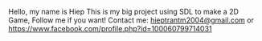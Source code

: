 Hello, my name is Hiep
This is my big project using SDL to make a 2D Game,
Follow me if you want!
Contact me: hieptrantm2004@gmail.com or https://www.facebook.com/profile.php?id=100060799714031
